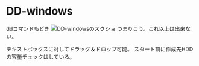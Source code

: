 # DD-windows
ddコマンドもどき
![DD-windowsのスクショ](https://github.com/fushihara/DD-windows/wiki/images/imgTemp-2015-09-20-01-00-30.png)
つまりこう。これ以上は出来ない。

テキストボックスに対してドラッグ＆ドロップ可能。
スタート前に作成先HDDの容量チェックはしている。
